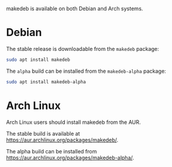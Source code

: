 makedeb is available on both Debian and Arch systems.

# Debian
The stable release is downloadable from the `makedeb` package:

```sh
sudo apt install makedeb
```

The `alpha` build can be installed from the `makedeb-alpha` package:

```sh
sudo apt install makedeb-alpha
```

# Arch Linux
Arch Linux users should install makedeb from the AUR.

The stable build is available at https://aur.archlinux.org/packages/makedeb/.

The alpha build can be installed from https://aur.archlinux.org/packages/makedeb-alpha/.
